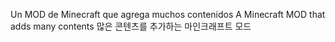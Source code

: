 Un MOD de Minecraft que agrega muchos contenidos
A Minecraft MOD that adds many contents
많은 콘텐츠를 추가하는 마인크래프트 모드
